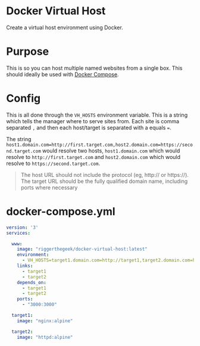 # Docker Virtual Host

Create a virtual host environment using Docker.

# Purpose

This is so you can host multiple named websites from a single box. This should ideally be used with 
[Docker Compose](https://docs.docker.com/compose).

# Config

This is all done through the `VH_HOSTS` environment variable. This is a string which tells the manager where to serve
sites from. Each site is comma separated `,` and then each host/target is separated with a equals `=`.

The string `host1.domain.com=http://first.target.com,host2.domain.com=https://second.target.com` would resolve two
hosts, `host1.domain.com` which would resolve to `http://first.target.com` and `host2.domain.com` which would resolve
to `https://second.target.com`.

> The host URL should not include the protocol (eg, http:// or https://). The target URL should be the fully qualified
> domain name, including ports where necessary

# docker-compose.yml

```yaml
version: '3'
services:

  www:
    image: "riggerthegeek/docker-virtual-host:latest"
    environment:
      - VH_HOSTS=target1.domain.com=http://target1,target2.domain.com=http://target2
    links:
      - target1
      - target2
    depends_on:
      - target1
      - target2
    ports:
      - "3000:3000"

  target1:
    image: "nginx:alpine"

  target2:
    image: "httpd:alpine"
```
